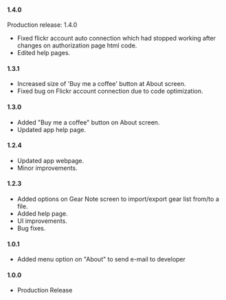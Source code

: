 #### **1.4.0**
Production release: 1.4.0
- Fixed flickr account auto connection which had stopped working after changes on authorization page html code.
- Edited help pages.

#### **1.3.1**
- Increased size of 'Buy me a coffee' button at About screen.
- Fixed bug on Flickr account connection due to code optimization.

#### **1.3.0**
- Added "Buy me a coffee" button on About screen.
- Updated app help page.

#### **1.2.4**
- Updated app webpage.
- Minor improvements.

#### **1.2.3**
- Added options on Gear Note screen to import/export gear list from/to a file.
- Added help page.
- UI improvements.
- Bug fixes.

#### **1.0.1**
- Added menu option on "About" to send e-mail to developer

#### **1.0.0**
- Production Release
